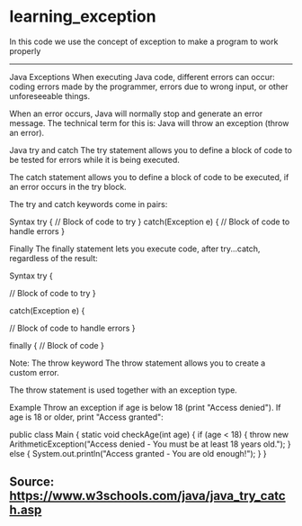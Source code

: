 # learning_exception
In this code we use the concept of exception to make a program to work properly

--------------------------------------------------------------------------------------------------------------------------------------------------------------------------------
Java Exceptions
When executing Java code, different errors can occur: coding errors made by the programmer, errors due to wrong input, or other unforeseeable things.

When an error occurs, Java will normally stop and generate an error message. The technical term for this is: Java will throw an exception (throw an error).

Java try and catch
The try statement allows you to define a block of code to be tested for errors while it is being executed.

The catch statement allows you to define a block of code to be executed, if an error occurs in the try block.

The try and catch keywords come in pairs:

Syntax
try {
  //  Block of code to try
}
catch(Exception e) {
  //  Block of code to handle errors
}

Finally
The finally statement lets you execute code, after try...catch, regardless of the result:

Syntax
try {

  //  Block of code to try
}

catch(Exception e) {

  //  Block of code to handle errors
}

finally {
//  Block of code 
}

Note: The throw keyword
The throw statement allows you to create a custom error.

The throw statement is used together with an exception type.

Example
Throw an exception if age is below 18 (print "Access denied"). If age is 18 or older, print "Access granted":

public class Main {
  static void checkAge(int age) {
    if (age < 18) {
      throw new ArithmeticException("Access denied - You must be at least 18 years old.");
    }
    else {
      System.out.println("Access granted - You are old enough!");
    }
  }

Source: https://www.w3schools.com/java/java_try_catch.asp
--------------------------------------------------------------------------------------------------------------------------------------------------------------------------------
